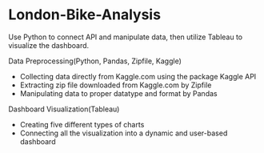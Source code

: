 # London-Bike-Analysis
Use Python to connect API  and manipulate data, then utilize Tableau to visualize the dashboard.

Data Preprocessing(Python, Pandas, Zipfile, Kaggle)
- Collecting data directly from Kaggle.com using the package Kaggle API
- Extracting zip file downloaded from Kaggle.com by Zipfile
- Manipulating data to proper datatype and format by Pandas

Dashboard Visualization(Tableau)
- Creating five different types of charts
- Connecting all the visualization into a dynamic and user-based dashboard
